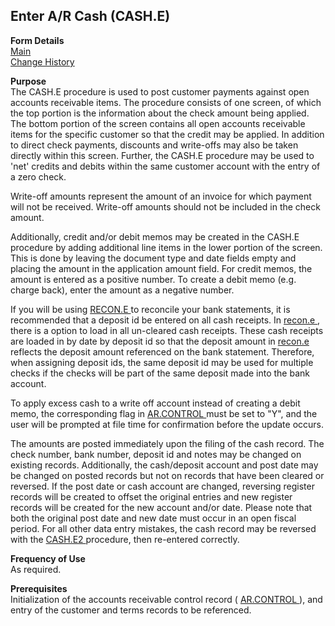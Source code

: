 ##  Enter A/R Cash (CASH.E)

<PageHeader />

**Form Details**  
[ Main ](CASH-E-1/README.md)   
[ Change History ](CASH-E-2/README.md)   

**Purpose**  
The CASH.E procedure is used to post customer payments against open accounts
receivable items. The procedure consists of one screen, of which the top
portion is the information about the check amount being applied. The bottom
portion of the screen contains all open accounts receivable items for the
specific customer so that the credit may be applied. In addition to direct
check payments, discounts and write-offs may also be taken directly within
this screen. Further, the CASH.E procedure may be used to 'net' credits and
debits within the same customer account with the entry of a zero check.  
  
Write-off amounts represent the amount of an invoice for which payment will
not be received. Write-off amounts should not be included in the check amount.  
  
Additionally, credit and/or debit memos may be created in the CASH.E procedure
by adding additional line items in the lower portion of the screen. This is
done by leaving the document type and date fields empty and placing the amount
in the application amount field. For credit memos, the amount is entered as a
positive number. To create a debit memo (e.g. charge back), enter the amount
as a negative number.  
  
If you will be using [ RECON.E ](../RECON-E/README.md) to reconcile your bank statements, it is recommended that a deposit id be entered on all cash receipts. In [ recon.e ](../recon-e/README.md) , there is a option to load in all un-cleared cash receipts. These cash receipts are loaded in by date by deposit id so that the deposit amount in [ recon.e ](../recon-e/README.md) reflects the deposit amount referenced on the bank statement. Therefore, when assigning deposit ids, the same deposit id may be used for multiple checks if the checks will be part of the same deposit made into the bank account.   
  
To apply excess cash to a write off account instead of creating a debit memo, the corresponding flag in [ AR.CONTROL ](../../AR-OVERVIEW/AR-ENTRY/AR-CONTROL/README.md) must be set to "Y", and the user will be prompted at file time for confirmation before the update occurs.   
  
The amounts are posted immediately upon the filing of the cash record. The check number, bank number, deposit id and notes may be changed on existing records. Additionally, the cash/deposit account and post date may be changed on posted records but not on records that have been cleared or reversed. If the post date or cash account are changed, reversing register records will be created to offset the original entries and new register records will be created for the new account and/or date. Please note that both the original post date and new date must occur in an open fiscal period. For all other data entry mistakes, the cash record may be reversed with the [ CASH.E2 ](CASH-E2/README.md) procedure, then re-entered correctly. 

**Frequency of Use**  
As required.

**Prerequisites**  
Initialization of the accounts receivable control record ( [ AR.CONTROL ](../../AR-OVERVIEW/AR-ENTRY/AR-CONTROL/README.md) ), and entry of the customer and terms records to be referenced. 

<badge text= "Version 8.10.57" vertical="middle" />

<PageFooter />